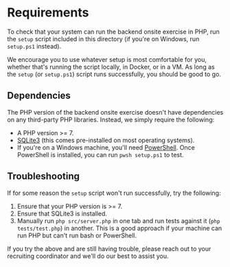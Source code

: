 # Requirements

To check that your system can run the backend onsite exercise in PHP, run the `setup` script included in this directory (if you're on Windows, run `setup.ps1` instead).

We encourage you to use whatever setup is most comfortable for you, whether that's running the script locally, in Docker, or in a VM. As long as the `setup` (or `setup.ps1`) script runs successfully, you should be good to go.

## Dependencies

The PHP version of the backend onsite exercise doesn't have dependencies on any third-party PHP libraries. Instead, we simply require the following:

* A PHP version >= 7.
* [SQLite3](https://www.sqlite.org/index.html) (this comes pre-installed on most operating systems).
* If you're on a Windows machine, you'll need [PowerShell](https://docs.microsoft.com/en-us/powershell/). Once PowerShell is installed, you can run `pwsh setup.ps1` to test.

## Troubleshooting

If for some reason the `setup` script won't run successfully, try the following:

1. Ensure that your PHP version is >= 7.
1. Ensure that SQLite3 is installed.
1. Manually run `php src/server.php` in one tab and run tests against it (`php tests/test.php`) in another. This is a good approach if your machine can run PHP but can't run bash or PowerShell.

If you try the above and are still having trouble, please reach out to your recruiting coordinator and we'll do our best to assist you.